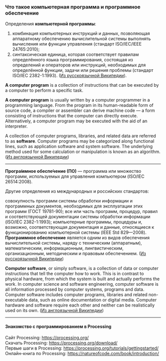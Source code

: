 ### Что такое компьютерная программа и программное обеспечение

Определения **компьютерной программы**:       
1) комбинация компьютерных инструкций и данных, позволяющая аппаратному обеспечению вычислительной системы выполнять вычисления или функции управления (стандарт ISO/IEC/IEEE 24765:2010);       
2) синтаксическая единица, которая соответствует правилам определённого языка программирования, состоящая из определений и операторов или инструкций, необходимых для определённой функции, задачи или решения проблемы (стандарт ISO/IEC 2382-1:1993). ([Из русскоязычной Википедии](https://ru.wikipedia.org/wiki/%D0%9A%D0%BE%D0%BC%D0%BF%D1%8C%D1%8E%D1%82%D0%B5%D1%80%D0%BD%D0%B0%D1%8F_%D0%BF%D1%80%D0%BE%D0%B3%D1%80%D0%B0%D0%BC%D0%BC%D0%B0)).       
      
      
**A computer program** is a collection of instructions that can be executed by a computer to perform a specific task.      
      
**A computer program** is usually written by a computer programmer in a programming language. From the program in its human-readable form of source code, a compiler or assembler can derive machine code — a form consisting of instructions that the computer can directly execute. Alternatively, a computer program may be executed with the aid of an interpreter.
      
A collection of computer programs, libraries, and related data are referred to as **software**. Computer programs may be categorized along functional lines, such as application software and system software. The underlying method used for some calculation or manipulation is known as an algorithm. ([Из англоязычной Википедии](https://en.wikipedia.org/wiki/Computer_program))      
      
_______
      
**Програ́ммное обеспе́чение (ПО)** — программа или множество программ, используемых для управления компьютером (ISO/IEC 26514:2008).     
     
Другие определения из международных и российских стандартов:    
     
совокупность программ системы обработки информации и программных документов, необходимых для эксплуатации этих программ (ГОСТ 19781-90);
все или часть программ, процедур, правил и соответствующей документации системы обработки информации (ISO/IEC 2382-1:1993);
компьютерные программы, процедуры и, возможно, соответствующая документация и данные, относящиеся к функционированию компьютерной системы (IEEE Std 829—2008).
**Программное обеспечение** является одним из видов обеспечения вычислительной системы, наряду с техническим (аппаратным), математическим, информационным, лингвистическим, организационным, методическим и правовым обеспечением.
([Из русскоязычной Википедии](https://ru.wikipedia.org/wiki/%D0%9F%D1%80%D0%BE%D0%B3%D1%80%D0%B0%D0%BC%D0%BC%D0%BD%D0%BE%D0%B5_%D0%BE%D0%B1%D0%B5%D1%81%D0%BF%D0%B5%D1%87%D0%B5%D0%BD%D0%B8%D0%B5))       
      
**Computer software**, or simply software, is a collection of data or computer instructions that tell the computer how to work. This is in contrast to physical hardware, from which the system is built and actually performs the work. In computer science and software engineering, computer software is all information processed by computer systems, programs and data. Computer software includes computer programs, libraries and related non-executable data, such as online documentation or digital media. Computer hardware and software require each other and neither can be realistically used on its own. ([Из англоязычной Википедии](https://en.wikipedia.org/wiki/Software))      

       
_______
      
      
#### Знакомство с программированием в Processing

Сайт Processing: https://processing.org/      
Скачать Processing: https://processing.org/download/       
Первые шаги в Processing: https://processing.org/tutorials/gettingstarted/     
Онлайн-книга по Processing: https://natureofcode.com/book/introduction/      



